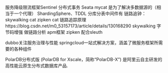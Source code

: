 
服务降级限流框架Sentinel
分布式事务 Seata 
mycat 是为了解决多数据源的（相当于一个代理）
ShardingSphere、TDDL  分库分表中间件有 
链路追钟：skywalking cat zipken
cat 链路追踪原理https://blog.csdn.net/m0_53157173/article/details/130168290
skywalking  字节码增强 做链路分析 apm框架
zipken 配合sleuth

dubbo关注服务治理与性能
springcloud一站式解决方案，涵盖了微服务框架所需要的各种组件


PolarDB分布式版 (PolarDB for Xscale，简称“PolarDB-X”) 是阿里云自主研发的高性能云原生分布式数据库产品.